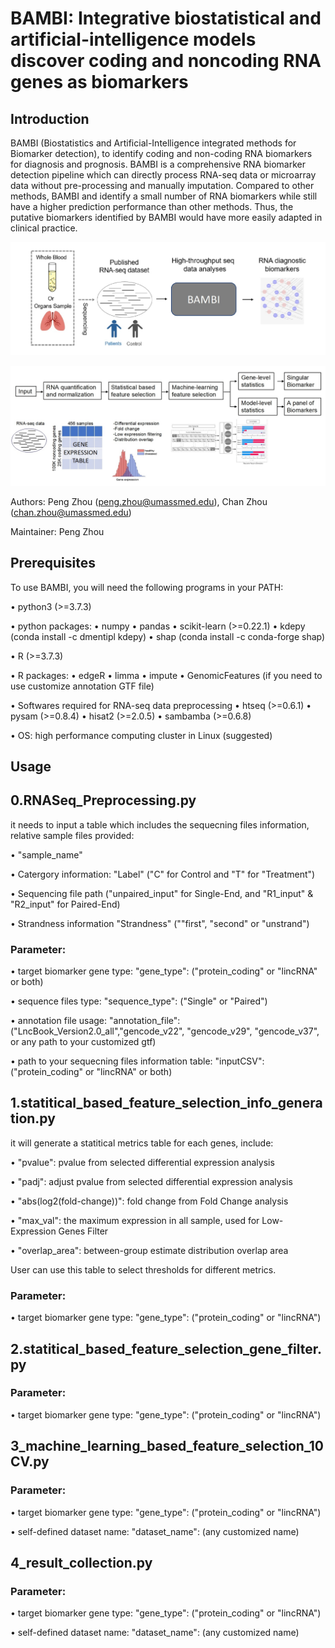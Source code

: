 # BAMBI: Integrative biostatistical and artificial-intelligence models discover coding and noncoding RNA genes as biomarkers

## Introduction

BAMBI (Biostatistics and Artificial-Intelligence integrated methods for Biomarker detection), to identify coding and non-coding RNA biomarkers for diagnosis and prognosis. BAMBI is a comprehensive RNA biomarker detection pipeline which can directly process RNA-seq data or microarray data without pre-processing and manually imputation. Compared to other methods, BAMBI and identify a small number of RNA biomarkers while still have a higher prediction performance than other methods. Thus, the putative biomarkers identified by BAMBI would have more easily adapted in clinical practice.

![workflow](Picture_1_1.jpg)

![workflow](Picture_1_2.jpg)

Authors: Peng Zhou (peng.zhou@umassmed.edu), Chan Zhou (chan.zhou@umassmed.edu)

Maintainer: Peng Zhou


## Prerequisites

To use BAMBI, you will need the following programs in your PATH:

•       python3 (>=3.7.3) 

•       python packages:
•       	numpy
•       	pandas
•       	scikit-learn (>=0.22.1)
•       	kdepy (conda install -c dmentipl kdepy)
•       	shap (conda install -c conda-forge shap)

•       R (>=3.7.3) 

•       R packages:
•       	edgeR
•       	limma
•       	impute
•       	GenomicFeatures (if you need to use customize annotation GTF file)

    
•       Softwares required for RNA-seq data preprocessing
•       htseq (>=0.6.1)
•       pysam (>=0.8.4)
•       hisat2 (>=2.0.5)
•       sambamba (>=0.6.8)

•       OS: high performance computing cluster in Linux (suggested)



## Usage

## 0.RNASeq_Preprocessing.py

it needs to input a table which includes the sequecning files information, relative sample files provided: 

•       "sample_name"

•       Catergory information: "Label" ("C" for Control and "T" for "Treatment")

•       Sequencing file path ("unpaired_input" for Single-End, and "R1_input" & "R2_input" for Paired-End)

•       Strandness information "Strandness" (""first", "second" or "unstrand")

### Parameter:

•       target biomarker gene type: "gene_type": ("protein_coding" or "lincRNA" or both)

•       sequence files type: "sequence_type": ("Single" or "Paired")

•       annotation file usage: "annotation_file": ("LncBook_Version2.0_all","gencode_v22", "gencode_v29", "gencode_v37", or any path to your customized gtf)

•       path to your sequecning files information table: "inputCSV": ("protein_coding" or "lincRNA" or both)




## 1.statitical_based_feature_selection_info_generation.py

it will generate a statitical metrics table for each genes, include: 

•       "pvalue": pvalue from selected differential expression analysis

•       "padj": adjust pvalue from selected differential expression analysis

•       "abs(log2(fold-change))": fold change from Fold Change analysis 

•       "max_val": the maximum expression in all sample, used for Low-Expression Genes Filter  

•       "overlap_area": between-group estimate distribution overlap area

User can use this table to select thresholds for different metrics.

### Parameter:

•       target biomarker gene type: "gene_type": ("protein_coding" or "lincRNA")





## 2.statitical_based_feature_selection_gene_filter.py

### Parameter:

•       target biomarker gene type: "gene_type": ("protein_coding" or "lincRNA")



## 3_machine_learning_based_feature_selection_10CV.py

### Parameter:

•       target biomarker gene type: "gene_type": ("protein_coding" or "lincRNA")

•       self-defined dataset name: "dataset_name": (any customized name)

## 4_result_collection.py

### Parameter:

•       target biomarker gene type: "gene_type": ("protein_coding" or "lincRNA")

•       self-defined dataset name: "dataset_name": (any customized name)

